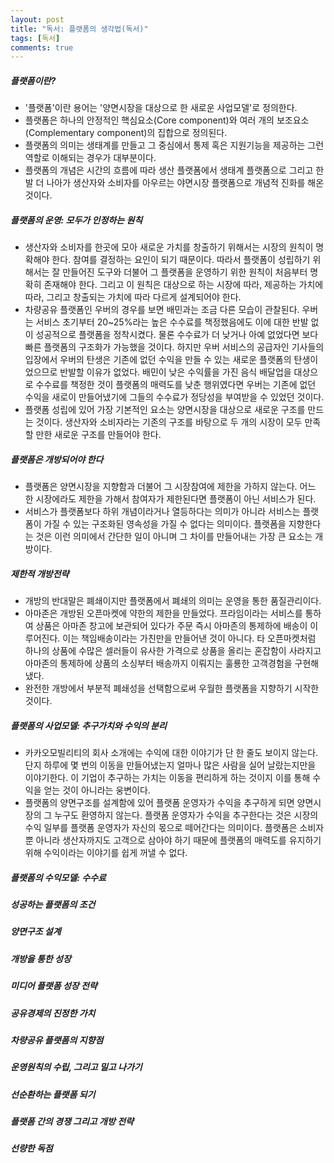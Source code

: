 ```yaml
---
layout: post
title: "독서: 플랫폼의 생각법(독서)"
tags: [독서]
comments: true
---
```


##### 플랫폼이란?

- '플랫폼'이란 용어는 '양면시장을 대상으로 한 새로운 사업모델'로 정의한다.
- 플랫폼은 하나의 안정적인 핵심요소(Core component)와 여러 개의 보조요소(Complementary component)의 집합으로 정의된다.
- 플랫폼의 의미는 생태계를 만들고 그 중심에서 통제 혹은 지원기능을 제공하는 그런 역할로 이해되는 경우가 대부분이다.
- 플랫폼의 개념은 시간의 흐름에 따라 생산 플랫폼에서 생태계 플랫폼으로 그리고 한 발 더 나아가 생산자와 소비자를 아우르는 야면시장 플랫폼으로 개념적 진화를 해온 것이다.

##### 플랫폼의 운영: 모두가 인정하는 원칙
- 생산자와 소비자를 한곳에 모아 새로운 가치를 창출하기 위해서는 시장의 원칙이 명확해야 한다. 참여를 결정하는 요인이 되기 때문이다. 따라서 플랫폼이 성립하기 위해서는 잘 만들어진 도구와 더불어 그 플랫폼을 운영하기 위한 원칙이 처음부터 명확히 존재해야 한다. 그리고 이 원칙은 대상으로 하는 시장에 따라, 제공하는 가치에 따라, 그리고 창출되는 가치에 따라 다르게 설계되어야 한다.
- 차량공유 플랫폼인 우버의 경우를 보면 배민과는 조금 다른 모습이 관찰된다. 우버는 서비스 초기부터 20~25%라는 높은 수수료를 책정했음에도 이에 대한 반발 없이 성공적으로 플랫폼을 정착시켰다. 물론 수수료가 더 낮거나 아예 없었다면 보다 빠른 플랫폼의 구조화가 가능했을 것이다. 하지만 우버 서비스의 공급자인 기사들의 입장에서 우버의 탄생은 기존에 없던 수익을 만들 수 있는 새로운 플랫폼의 탄생이었으므로 반발할 이유가 없었다. 배민이 낮은 수익률을 가진 음식 배달업을 대상으로 수수료를 책정한 것이 플랫폼의 매력도를 낮춘 행위였다면 우버는 기존에 없던 수익을 새로이 만들어냈기에 그들의 수수료가 정당성을 부여받을 수 있었던 것이다.
- 플랫폼 성립에 있어 가장 기본적인 요소는 양면시장을 대상으로 새로운 구조를 만드는 것이다. 생산자와 소비자라는 기존의 구조를 바탕으로 두 개의 시장이 모두 만족할 만한 새로운 구조를 만들어야 한다.

##### 플랫폼은 개방되어야 한다
- 플랫폼은 양면시장을 지향함과 더불어 그 시장참여에 제한을 가하지 않는다. 어느 한 시장에라도 제한을 가해서 참여자가 제한된다면 플랫폼이 아닌 서비스가 된다.
- 서비스가 플랫폼보다 하위 개념이라거나 열등하다는 의미가 아니라 서비스는 플랫폼이 가질 수 있는 구조화된 영속성을 가질 수 없다는 의미이다. 플랫폼을 지향한다는 것은 이런 의미에서 간단한 일이 아니며 그 차이를 만들어내는 가장 큰 요소는 개방이다.

##### 제한적 개방전략
- 개방의 반대말은 폐쇄이지만 플랫폼에서 폐쇄의 의미는 운영을 통한 품질관리이다.
- 아마존은 개방된 오픈마켓에 약한의 제한을 만들었다. 프라임이라는 서비스를 통하여 상품은 아마존 창고에 보관되어 있다가 주문 즉시 아마존의 통제하에 배송이 이루어진다. 이는 책임배송이라는 가친만을 만들어낸 것이 아니다. 타 오픈마켓처럼 하나의 상품에 수많은 셀러들이 유사한 가격으로 상품을 올리는 혼잡함이 사라지고 아마존의 통제하에 상품의 소싱부터 배송까지 이뤄지는 훌룡한 고객경험을 구현해 냈다.
- 완전한 개방에서 부분적 폐쇄성을 선택함으로써 우월한 플랫폼을 지향하기 시작한 것이다.

##### 플랫폼의 사업모델: 추구가치와 수익의 분리
- 카카오모빌리티의 회사 소개에는 수익에 대한 이야기가 단 한 줄도 보이지 않는다. 단지 하루에 몇 번의 이동을 만들어냈는지 얼마나 많은 사람을 실어 날랐는지만을 이야기한다. 이 기업이 추구하는 가치는 이동을 편리하게 하는 것이지 이를 통해 수익을 얻는 것이 아니라는 웅변이다.
- 플랫폼의 양면구조를 설계함에 있어 플랫폼 운영자가 수익을 추구하게 되면 양면시장의 그 누구도 환영하지 않는다. 플랫폼 운영자가 수익을 추구한다는 것은 시장의 수익 일부를 플랫폼 운영자가 자신의 몫으로 떼어간다는 의미이다. 플랫폼은 소비자뿐 아니라 생산자까지도 고객으로 삼아야 하기 때문에 플랫폼의 매력도를 유지하기 위해 수익이라는 이야기를 쉽게 꺼낼 수 없다.

##### 플랫폼의 수익모델: 수수료

##### 성공하는 플랫폼의 조건

##### 양면구조 설계

##### 개방을 통한 성장

##### 미디어 플랫폼 성장 전략

##### 공유경제의 진정한 가치

##### 차량공유 플랫폼의 지향점

##### 운영원칙의 수립, 그리고 밀고 나가기

##### 선순환하는 플랫폼 되기

##### 플랫폼 간의 경쟁 그리고 개방 전략

##### 선량한 독점
